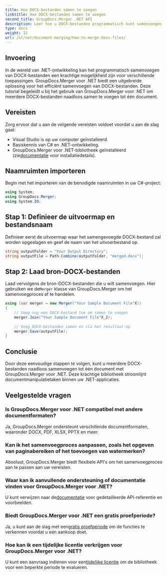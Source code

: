 ```yaml
---
title: Hoe DOCX-bestanden samen te voegen
linktitle: Hoe DOCX-bestanden samen te voegen
second_title: GroupDocs.Merger .NET API
description: Leer hoe u DOCX-bestanden programmatisch kunt samenvoegen in .NET met behulp van GroupDocs.Merger, waardoor taken voor documentmanipulatie efficiënt worden vereenvoudigd.
type: docs
weight: 12
url: /nl/net/document-merging/how-to-merge-docx-files/
---
```

## Invoering
In de wereld van .NET-ontwikkeling kan het programmatisch samenvoegen van DOCX-bestanden een krachtige mogelijkheid zijn voor verschillende toepassingen. GroupDocs.Merger voor .NET biedt een uitgebreide oplossing voor het efficiënt samenvoegen van DOCX-bestanden. Deze tutorial begeleidt u bij het gebruik van GroupDocs.Merger voor .NET om meerdere DOCX-bestanden naadloos samen te voegen tot één document.
## Vereisten
Zorg ervoor dat u aan de volgende vereisten voldoet voordat u aan de slag gaat:
- Visual Studio is op uw computer geïnstalleerd.
- Basiskennis van C# en .NET-ontwikkeling.
-  GroupDocs.Merger voor .NET-bibliotheek geïnstalleerd (zie[documentatie](https://reference.groupdocs.com/merger/net/) voor installatiedetails).

## Naamruimten importeren
Begin met het importeren van de benodigde naamruimten in uw C#-project:
```csharp
using System; 
using GroupDocs.Merger;
using System.IO;
```
## Stap 1: Definieer de uitvoermap en bestandsnaam
Definieer eerst de uitvoermap waar het samengevoegde DOCX-bestand zal worden opgeslagen en geef de naam van het uitvoerbestand op.
```csharp
string outputFolder = "Your Output Directory";
string outputFile = Path.Combine(outputFolder, "merged.docx");
```
## Stap 2: Laad bron-DOCX-bestanden
Laad vervolgens de bron-DOCX-bestanden die u wilt samenvoegen. Hier gebruiken we de`Merger` klasse van GroupDocs.Merger om het samenvoegproces af te handelen.
```csharp
using (var merger = new Merger("Your Sample Document File"X))
{
    // Voeg nog een DOCX-bestand toe om samen te voegen
    merger.Join("Your Sample Document File"X_2);
    
    // Voeg DOCX-bestanden samen en sla het resultaat op
    merger.Save(outputFile);
}
```

## Conclusie
Door deze eenvoudige stappen te volgen, kunt u meerdere DOCX-bestanden naadloos samenvoegen tot één document met GroupDocs.Merger voor .NET. Deze krachtige bibliotheek stroomlijnt documentmanipulatietaken binnen uw .NET-applicaties.
## Veelgestelde vragen
### Is GroupDocs.Merger voor .NET compatibel met andere documentformaten?
Ja, GroupDocs.Merger ondersteunt verschillende documentformaten, waaronder DOCX, PDF, XLSX, PPTX en meer.
### Kan ik het samenvoegproces aanpassen, zoals het opgeven van paginabereiken of het toevoegen van watermerken?
Absoluut, GroupDocs.Merger biedt flexibele API's om het samenvoegproces aan te passen aan uw vereisten.
### Waar kan ik aanvullende ondersteuning of documentatie vinden voor GroupDocs.Merger voor .NET?
 U kunt verwijzen naar de[documentatie](https://reference.groupdocs.com/merger/net/) voor gedetailleerde API-referentie en voorbeelden.
### Biedt GroupDocs.Merger voor .NET een gratis proefperiode?
 Ja, u kunt aan de slag met een[gratis proefperiode](https://releases.groupdocs.com/) om de functies te verkennen voordat u een aankoop doet.
### Hoe kan ik een tijdelijke licentie verkrijgen voor GroupDocs.Merger voor .NET?
 U kunt een aanvraag indienen voor een[tijdelijke licentie](https://purchase.groupdocs.com/temporary-license/) om de bibliotheek voor een beperkte periode te evalueren.